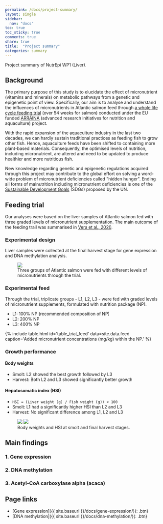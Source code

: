 ```yaml
---
permalink: /docs/project-summary/
layout: single
sidebar:
  nav: "docs"
toc: true
toc_sticky: true
comments: true
share: true
title:  "Project summary"
categories: summary
---
```


Project summary of NutrEpi WP1 (Liver).

## Background
The primary purpose of this study is to elucidate the effect of micronutrient (vitamins and minerals) on metabolic pathways from a genetic and epigenetic point of view. Specifically, our aim is to analyse and understand the influences of micronutrients in Atlantic salmon feed through [a whole life cycle feeding trial](https://doi.org/10.1016/j.aquaculture.2020.735551) (over 54 weeks for salmon) conducted under the EU funded [ARRAINA](https://www.arraina.eu/) (advanced research initiatives for nutrition and aquaculture) project.

With the rapid expansion of the aquaculture industry in the last two decades, we can hardly sustain traditional practices as feeding fish to grow other fish. Hence, aquaculture feeds have been shifted to containing more plant-based materials. Consequently, the optimised levels of nutrition, including micronutrient, are altered and need to be updated to produce healthier and more nutritious fish.

New knowledge regarding genetic and epigenetic regulations acquired through this project may contribute to the global effort on solving a word-wide problem of micronutrient deficiencies called "hidden hunger". Ending all forms of malnutrition including micronutrient deficiencies is one of the [Sustainable Development Goals](https://sdgs.un.org/goals) (SDGs) proposed by the UN.

## Feeding trial
Our analyses were based on the liver samples of Atlantic salmon fed with three graded levels of micronutrient supplementation. The main outcome of the feeding trail was summarised in [Vera et al., 2020](https://doi.org/10.1016/j.aquaculture.2020.735551).

### Experimental design
Liver samples were collected at the final harvest stage for gene expression and DNA methylation analysis.
<figure>
    <img src="{{ site.baseurl }}/assets/images/experimental_design.svg">
    <figcaption>Three groups of Atlantic salmon were fed with different levels of micronutrients through the trial.</figcaption>
</figure>

### Experimental feed
Through the trial, triplicate groups - L1, L2, L3 - were fed with graded levels of micronutrient supplements, formulated with nutrition package (NP).
- L1: 100% NP (recommended composition of NP)
- L2: 200% NP
- L3: 400% NP

{% include table.html id='table_trial_feed' data=site.data.feed
   caption='Added micronutrient concentrations (mg/kg) within the NP.' %}

### Growth performance

#### Body weights
- Smolt: L2 showed the best growth followed by L3
- Harvest: Both L2 and L3 showed significantly better growth

#### Hepatosomatic index (HSI)
- `HSI = (Liver weight (g) / Fish weight (g)) × 100`
- Smolt: L1 had a significantly higher HSI than L2 and L3
- Harvest: No significant difference among L1, L2 and L3

<figure class="half">
    <img src="{{ site.baseurl }}/assets/images/weight_barplot.svg">
    <img src="{{ site.baseurl }}/assets/images/hsi_barplot.svg">
    <figcaption>Body weights and HSI at smolt and final harvest stages.</figcaption>
</figure>

## Main findings

### 1. Gene expression

### 2. DNA methylation

### 3. Acetyl-CoA carboxylase alpha (acaca)

## Page links
- [Gene expression]({{ site.baseurl }}/docs/gene-expression/){: .btn}
- [DNA methylation]({{ site.baseurl }}/docs/dna-methylation/){: .btn}
